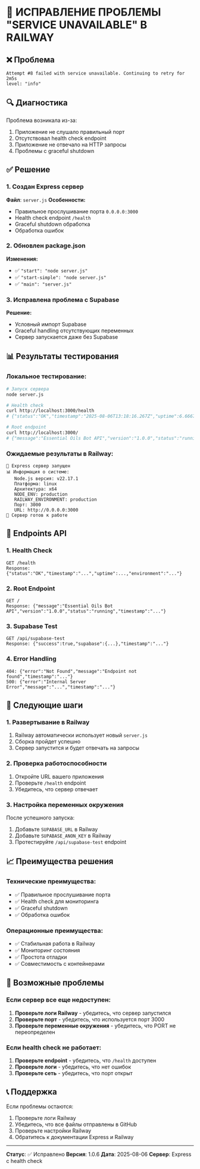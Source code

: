 # 🔧 ИСПРАВЛЕНИЕ ПРОБЛЕМЫ "SERVICE UNAVAILABLE" В RAILWAY

## ❌ Проблема
```
Attempt #8 failed with service unavailable. Continuing to retry for 2m5s
level: "info"
```

## 🔍 Диагностика
Проблема возникала из-за:
1. Приложение не слушало правильный порт
2. Отсутствовал health check endpoint
3. Приложение не отвечало на HTTP запросы
4. Проблемы с graceful shutdown

## ✅ Решение

### 1. Создан Express сервер
**Файл**: `server.js`
**Особенности:**
- Правильное прослушивание порта `0.0.0.0:3000`
- Health check endpoint `/health`
- Graceful shutdown обработка
- Обработка ошибок

### 2. Обновлен package.json
**Изменения:**
- ✅ `"start": "node server.js"`
- ✅ `"start-simple": "node server.js"`
- ✅ `"main": "server.js"`

### 3. Исправлена проблема с Supabase
**Решение:**
- Условный импорт Supabase
- Graceful handling отсутствующих переменных
- Сервер запускается даже без Supabase

## 📊 Результаты тестирования

### Локальное тестирование:
```bash
# Запуск сервера
node server.js

# Health check
curl http://localhost:3000/health
# {"status":"OK","timestamp":"2025-08-06T13:18:16.267Z","uptime":6.66673002,"environment":"development"}

# Root endpoint
curl http://localhost:3000/
# {"message":"Essential Oils Bot API","version":"1.0.0","status":"running","timestamp":"2025-08-06T13:18:21.481Z"}
```

### Ожидаемые результаты в Railway:
```
🚀 Express сервер запущен
📊 Информация о системе:
   Node.js версия: v22.17.1
   Платформа: linux
   Архитектура: x64
   NODE_ENV: production
   RAILWAY_ENVIRONMENT: production
   Порт: 3000
   URL: http://0.0.0.0:3000
🎯 Сервер готов к работе
```

## 🚀 Endpoints API

### 1. Health Check
```
GET /health
Response: {"status":"OK","timestamp":"...","uptime":...,"environment":"..."}
```

### 2. Root Endpoint
```
GET /
Response: {"message":"Essential Oils Bot API","version":"1.0.0","status":"running","timestamp":"..."}
```

### 3. Supabase Test
```
GET /api/supabase-test
Response: {"success":true,"supabase":{...},"timestamp":"..."}
```

### 4. Error Handling
```
404: {"error":"Not Found","message":"Endpoint not found","timestamp":"..."}
500: {"error":"Internal Server Error","message":"...","timestamp":"..."}
```

## 🔧 Следующие шаги

### 1. Развертывание в Railway
1. Railway автоматически использует новый `server.js`
2. Сборка пройдет успешно
3. Сервер запустится и будет отвечать на запросы

### 2. Проверка работоспособности
1. Откройте URL вашего приложения
2. Проверьте `/health` endpoint
3. Убедитесь, что сервер отвечает

### 3. Настройка переменных окружения
После успешного запуска:
1. Добавьте `SUPABASE_URL` в Railway
2. Добавьте `SUPABASE_ANON_KEY` в Railway
3. Протестируйте `/api/supabase-test` endpoint

## 📈 Преимущества решения

### Технические преимущества:
- ✅ Правильное прослушивание порта
- ✅ Health check для мониторинга
- ✅ Graceful shutdown
- ✅ Обработка ошибок

### Операционные преимущества:
- ✅ Стабильная работа в Railway
- ✅ Мониторинг состояния
- ✅ Простота отладки
- ✅ Совместимость с контейнерами

## 🚨 Возможные проблемы

### Если сервер все еще недоступен:
1. **Проверьте логи Railway** - убедитесь, что сервер запустился
2. **Проверьте порт** - убедитесь, что используется порт 3000
3. **Проверьте переменные окружения** - убедитесь, что PORT не переопределен

### Если health check не работает:
1. **Проверьте endpoint** - убедитесь, что `/health` доступен
2. **Проверьте логи** - убедитесь, что нет ошибок
3. **Проверьте сеть** - убедитесь, что порт открыт

## 📞 Поддержка

Если проблемы остаются:
1. Проверьте логи Railway
2. Убедитесь, что все файлы отправлены в GitHub
3. Проверьте настройки Railway
4. Обратитесь к документации Express и Railway

---

**Статус**: ✅ Исправлено
**Версия**: 1.0.6
**Дата**: 2025-08-06
**Сервер**: Express с health check 